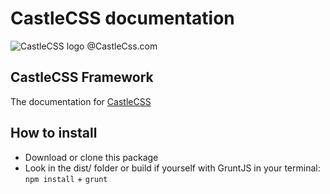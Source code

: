 # CastleCSS documentation
![CastleCSS logo @CastleCss.com](https://www.doordarius.nl/castlecss-logo-250.png)

## CastleCSS Framework
The documentation for [CastleCSS](https://github.com/CastleCSS/castlecss)


## How to install
- Download or clone this package
- Look in the dist/ folder or build if yourself with GruntJS in your terminal: ```npm install``` + ```grunt```
